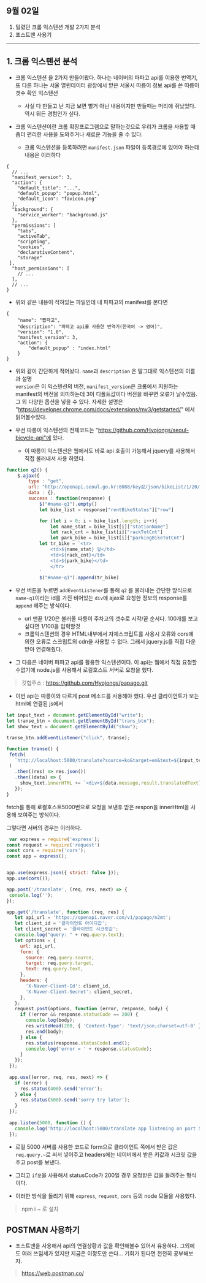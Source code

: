 ## 9월 02일

1. 밀렸던 크롬 익스텐션 개발 2가지 분석
2. 포스트맨 사용기

---
<h2>1. 크롬 익스텐션 분석</h2>

- 크롬 익스텐션 을 2가지 만들어봤다. 하나는 네이버의 파파고 api를 이용한 번역기,<br> 또 다른 하나는 서울 열린데이터 광장에서 받은 서울시 따릉이 정보 api를 쓴 따릉이 갯수 확인 익스텐션

  - 사실 다 만들고 난 지금 보면 별거 아닌 내용이지만 만들때는 머리에 쥐났었다. 역시 뭐든 경험인가 싶다.

- 크롬 익스텐션이란 크롬 확장프로그램으로 말하는것으로 우리가 크롬을 사용할 때 좀더 편리한 사용을 도와주거나 새로운 기능을 줄 수 있다.
  - 크롬 익스텐션을 등록하려면 `manifest.json` 파일이 등록경로에 있어야 하는데 내용은 이러하다

```
{
  // ...
  "manifest_version": 3,
  "action": {
    "default_title": "...",
    "default_popup": "popup.html",
    "default_icon": "favicon.png"
  },
  "background": {
    "service_worker": "background.js"
  },
  "permissions": [
    "tabs",
    "activeTab",
    "scripting",
    "cookies",
    "declarativeContent",
    "storage"
 ],
  "host_permissions": [
    // ...
  ],
  // ...
}
```
- 위와 같은 내용이 적혀있는 파일인데 내 파파고의 manifest를 본다면

```
{
    "name": "짭파고",
    "description": "파파고 api를 사용한 번역기(한국어 -> 영어)",
    "version": "1.0",
    "manifest_version": 3,
    "action": {
        "default_popup" : "index.html"
    }
}
```

  - 위와 같이 간단하게 적어놨다. `name`과 `description` 은 말그대로 익스텐션의 이름과 설명<br>
`version`은 이 익스텐션의 버전, `manifest_version`은 크롬에서 지원하는 manifest의 버전을 의미하는데 3이 디폴트값이다 버전을 바꾸면 오류가 날수있음.
그 외 다양한 옵션을 넣을 수 있다. 자세한 설명은 "https://developer.chrome.com/docs/extensions/mv3/getstarted/" 에서 읽어볼수있다. 

- 우선 따릉이 익스텐션의 전체코드는 "https://github.com/Hyojongs/seoul-bicycle-api"에 있다.
    - 이 따릉이 익스텐션은 웹에서도 바로 api 호출이 가능해서 jquery를 사용해서 직접 불러내서 사용 하였다.
```javascript
function q2() {
    $.ajax({
        type : "get",
        url: "http://openapi.seoul.go.kr:8088/key값/json/bikeList/1/20/",
        data : {},
        success : function(response) {
            $("#name-q1").empty()
            let bike_list = response["rentBikeStatus"]["row"]

            for (let i = 0; i < bike_list.length; i++){
                let name_stat = bike_list[i]["stationName"]
                let rack_cnt = bike_list[i]["rackTotCnt"]
                let park_bike = bike_list[i]["parkingBikeTotCnt"]
            let tr_bike = `<tr>
                <td>${name_stat} 앞</td>
                <td>${rack_cnt}</td>
                <td>${park_bike}</td>
                </tr>
            `
            $("#name-q1").append(tr_bike)
```
  - 우선 버튼을 누르면 `addEventListener`를 통해 `q2` 를 불러내는 간단한 방식으로
  `name-q1`이라는 id를 가진 비어있는 `div`에 ajax로 요청한 정보의 response를 `append` 헤주는 방식이다.
      - url 맨끝 1/20은 불러올 따릉이 주차고의 갯수로 시작/끝 순서다. 100개를 보고싶다면 1/100을 입혁할것
    - 크롬익스텐션의 경우 HTML내부에서 자체스크립트를 사용시 오류와 cors에 의한 오류로 스크립트의   cdn을 사용할 수 없다. 그래서 jquery.js를 직접 다운받아 연결해줬다.
  
  -  그 다음은 네이버 파파고 api를 활용한 익스텐션이다. 이 api는 웹에서 직접 요청할수없기에 node.js를 사용해서 로컬호스트 서버로 요청을 했다.
> 깃헙주소 : https://github.com/Hyojongs/papago.git

 - 이번 api는 따릉이와 다르게 post 메소드를 사용해야 했다. 우선 클라이언트가 보는 html에 연결된 js에서
 ```javascript
 let input_text = document.getElementById("write");
let transe_btn = document.getElementById("trans_btn");
let show_text = document.getElementById("show");

transe_btn.addEventListener("click", transe);

function transe() {
  fetch(
    `http://localhost:5000/translate?source=ko&target=en&text=${input_text.value}`
  )
    .then((res) => res.json())
    .then((data) => {
      show_text.innerHTML += `<div>${data.message.result.translatedText}</div>`;
    });
}
 ```

 fetch를 통해 로컬호스트5000번으로 요청을 보낸후 받은 respon을 innerHtml을 사용해 보여주는 방식이다.

 그렇다면 서버의 경우는 이러하다.

 ```javascript
  var express = require('express');
const request = require('request')
const cors = require('cors');
const app = express();


app.use(express.json({ strict: false }));
app.use(cors());

app.post('/translate', (req, res, next) => {
  console.log('');
});

app.get('/translate', function (req, res) {
    let api_url = 'https://openapi.naver.com/v1/papago/n2mt';
    let client_id = '클라이언트 아이디값';
    let client_secret = '클라이언트 시크릿값';
    console.log("query: " + req.query.text);
    let options = {
      url: api_url,
      form: {
        source: req.query.source,
        target: req.query.target,
        text: req.query.text,
      },
      headers: {
        'X-Naver-Client-Id': client_id,
        'X-Naver-Client-Secret': client_secret,
      },
    };
    request.post(options, function (error, response, body) {
      if (!error && response.statusCode == 200) {
        console.log(body);
        res.writeHead(200, { 'Content-Type': 'text/json;charset=utf-8' });
        res.end(body);
      } else {
        res.status(response.statusCode).end();
        console.log('error = ' + response.statusCode);
      }
    });
  });
  
  app.use((error, req, res, next) => {
    if (error) {
      res.status(400).send('error');
    } else {
      res.status(500).send('sorry try later');
    }
  });
  
  app.listen(5000, function () {
    console.log('http://localhost:5000/translate app listening on port 5000!');
  });
 ```

  - 로컬 5000 서버를 사용한 코드로 form으로 클라이언트 쪽에서 받은 값은 `req.query.~`로 써서 넣어주고 headers에는 네이버에서 받은 키값과 시크릿 값을 주고 post를 보낸다.

  - 그리고 `if문`을 사용해서 statusCode가 200일 경우 요청받은 값을 돌려주는 형식이다.

  - 이러한 방식을 돌리기 위해 `express`, `request`, `cors` 등의 node 모듈을 사용했다.
  > npm i ~ 로 설치


  ## POSTMAN 사용하기

   - 포스트맨을 사용해서 api의 연결상황과 값을 확인해볼수 있어서 유용하다. 그외에도 여러 쓰임세가 있지만 지금은 이정도만 쓴다... 기회가 된다면 천천히 공부해보자.
   >https://web.postman.co/
   